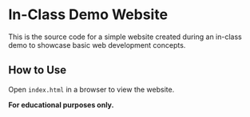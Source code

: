 # In-Class Demo Website  

This is the source code for a simple website created during an in-class demo to showcase basic web development concepts.  


## How to Use  
Open `index.html` in a browser to view the website.   

**For educational purposes only.**  